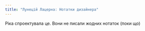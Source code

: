 ```yaml
---
title: "Лунецій Лацерна: Нотатки дизайнера"
---
```


<Fixme>Ріка спроектувала це. Вони не писали жодних нотаток (поки що)</Fixme>

